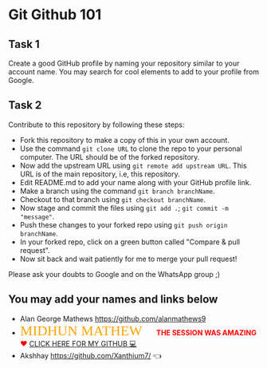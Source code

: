 # Git Github 101

## Task 1

Create a good GitHub profile by naming your repository similar to your account name.
You may search for cool elements to add to your profile from Google.

## Task 2

Contribute to this repository by following these steps:

- Fork this repository to make a copy of this in your own account.
- Use the command `git clone URL` to clone the repo to your personal computer. The URL should be of the forked repository.
- Now add the upstream URL using `git remote add upstream URL`. This URL is of the main repository, i.e, this repository.
- Edit README.md to add your name along with your GitHub profile link.
- Make a branch using the command `git branch branchName`.
- Checkout to that branch using `git checkout branchName`.
- Now stage and commit the files using `git add .`; `git commit -m "message"`.
- Push these changes to your forked repo using `git push origin branchName`.
- In your forked repo, click on a green button called "Compare & pull request".
- Now sit back and wait patiently for me to merge your pull request!

Please ask your doubts to Google and on the WhatsApp group ;)

## You may add your names and links below

- Alan George Mathews https://github.com/alanmathews9
- <span style="font-family:Papyrus;color:orange;white;font-size:2em;">MIDHUN MATHEW 🌟</span><span style="color:red">**THE SESSION WAS AMAZING** ❤️ </span>[CLICK HERE FOR MY GITHUB 💻](https://github.com/memidhun)
- Akshhay https://github.com/Xanthium7/ 👈
